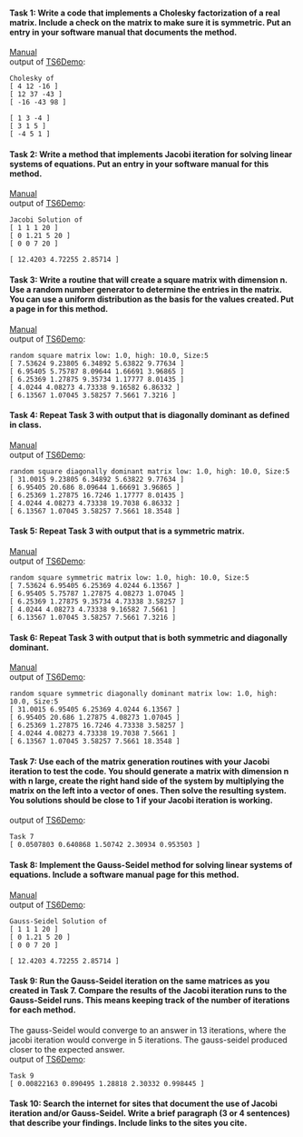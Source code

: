 #### Task 1: Write a code that implements a Cholesky factorization of a real matrix. Include a check on the matrix to make sure it is symmetric. Put an entry in your software manual that documents the method.  
[Manual](https://gftbs.github.io/Software_Manual/toc)  
output of [TS6Demo](https://gftbs.github.io/src/TS6Demo.cpp):  

    Cholesky of
    [ 4 12 -16 ]
    [ 12 37 -43 ]
    [ -16 -43 98 ]

    [ 1 3 -4 ]
    [ 3 1 5 ]
    [ -4 5 1 ]

#### Task 2: Write a method that implements Jacobi iteration for solving linear systems of equations. Put an entry in your software manual for this method.  
[Manual](https://gftbs.github.io/Software_Manual/toc)  
output of [TS6Demo](https://gftbs.github.io/src/TS6Demo.cpp):  

    Jacobi Solution of
    [ 1 1 1 20 ]
    [ 0 1.21 5 20 ]
    [ 0 0 7 20 ]

    [ 12.4203 4.72255 2.85714 ]

#### Task 3: Write a routine that will create a square matrix with dimension n. Use a random number generator to determine the entries in the matrix. You can use a uniform distribution as the basis for the values created. Put a page in for this method.  
[Manual](https://gftbs.github.io/Software_Manual/toc)  
output of [TS6Demo](https://gftbs.github.io/src/TS6Demo.cpp):   

    random square matrix low: 1.0, high: 10.0, Size:5
    [ 7.53624 9.23805 6.34892 5.63822 9.77634 ]
    [ 6.95405 5.75787 8.09644 1.66691 3.96865 ]
    [ 6.25369 1.27875 9.35734 1.17777 8.01435 ]
    [ 4.0244 4.08273 4.73338 9.16582 6.86332 ]
    [ 6.13567 1.07045 3.58257 7.5661 7.3216 ]

#### Task 4: Repeat Task 3 with output that is diagonally dominant as defined in class.  
[Manual](https://gftbs.github.io/Software_Manual/toc)  
output of [TS6Demo](https://gftbs.github.io/src/TS6Demo.cpp):  

    random square diagonally dominant matrix low: 1.0, high: 10.0, Size:5
    [ 31.0015 9.23805 6.34892 5.63822 9.77634 ]
    [ 6.95405 20.686 8.09644 1.66691 3.96865 ]
    [ 6.25369 1.27875 16.7246 1.17777 8.01435 ]
    [ 4.0244 4.08273 4.73338 19.7038 6.86332 ]
    [ 6.13567 1.07045 3.58257 7.5661 18.3548 ]

#### Task 5: Repeat Task 3 with output that is a symmetric matrix.  
[Manual](https://gftbs.github.io/Software_Manual/toc)  
output of [TS6Demo](https://gftbs.github.io/src/TS6Demo.cpp):  

    random square symmetric matrix low: 1.0, high: 10.0, Size:5
    [ 7.53624 6.95405 6.25369 4.0244 6.13567 ]
    [ 6.95405 5.75787 1.27875 4.08273 1.07045 ]
    [ 6.25369 1.27875 9.35734 4.73338 3.58257 ]
    [ 4.0244 4.08273 4.73338 9.16582 7.5661 ]
    [ 6.13567 1.07045 3.58257 7.5661 7.3216 ]

#### Task 6: Repeat Task 3 with output that is both symmetric and diagonally dominant. 
[Manual](https://gftbs.github.io/Software_Manual/toc)  
output of [TS6Demo](https://gftbs.github.io/src/TS6Demo.cpp):  

    random square symmetric diagonally dominant matrix low: 1.0, high: 10.0, Size:5
    [ 31.0015 6.95405 6.25369 4.0244 6.13567 ]
    [ 6.95405 20.686 1.27875 4.08273 1.07045 ]
    [ 6.25369 1.27875 16.7246 4.73338 3.58257 ]
    [ 4.0244 4.08273 4.73338 19.7038 7.5661 ]
    [ 6.13567 1.07045 3.58257 7.5661 18.3548 ]

#### Task 7: Use each of the matrix generation routines with your Jacobi iteration to test the code. You should generate a matrix with dimension n with n large, create the right hand side of the system by multiplying the matrix on the left into a vector of ones. Then solve the resulting system. You solutions should be close to 1 if your Jacobi iteration is working.  
output of [TS6Demo](https://gftbs.github.io/src/TS6Demo.cpp):  

    Task 7
    [ 0.0507803 0.640868 1.50742 2.30934 0.953503 ]

#### Task 8: Implement the Gauss-Seidel method for solving linear systems of equations. Include a software manual page for this method. 
[Manual](https://gftbs.github.io/Software_Manual/toc)  
output of [TS6Demo](https://gftbs.github.io/src/TS6Demo.cpp):  

    Gauss-Seidel Solution of
    [ 1 1 1 20 ]
    [ 0 1.21 5 20 ]
    [ 0 0 7 20 ]

    [ 12.4203 4.72255 2.85714 ]
#### Task 9: Run the Gauss-Seidel iteration on the same matrices as you created in Task 7. Compare the results of the Jacobi iteration runs to the Gauss-Seidel runs. This means keeping track of the number of iterations for each method.  
The gauss-Seidel would converge to an answer in 13 iterations, where the jacobi iteration would converge in 5 iterations. The gauss-seidel produced closer to the expected answer.  
output of [TS6Demo](https://gftbs.github.io/src/TS6Demo.cpp):  

    Task 9
    [ 0.00822163 0.890495 1.28818 2.30332 0.998445 ]

#### Task 10: Search the internet for sites that document the use of Jacobi iteration and/or Gauss-Seidel. Write a brief paragraph (3 or 4 sentences) that describe your findings. Include links to the sites you cite.  
